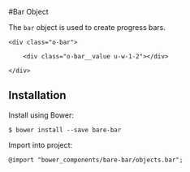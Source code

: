#Bar Object

The `bar` object is used to create progress bars.

	<div class="o-bar">
		
		<div class="o-bar__value u-w-1-2"></div>
		
	</div>

## Installation

Install using Bower:

	$ bower install --save bare-bar

Import into project:

	@import "bower_components/bare-bar/objects.bar";
